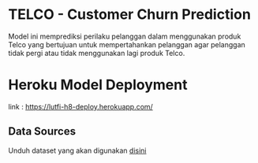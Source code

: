 # TELCO - Customer Churn Prediction

Model ini memprediksi perilaku pelanggan dalam menggunakan produk Telco yang bertujuan untuk mempertahankan pelanggan agar pelanggan tidak pergi atau tidak menggunakan lagi produk Telco.

# Heroku Model Deployment

link : https://lutfi-h8-deploy.herokuapp.com/

## Data Sources

Unduh dataset yang akan digunakan [disini](https://www.kaggle.com/blastchar/telco-customer-churn)
